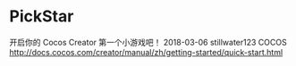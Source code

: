 # PickStar
开启你的 Cocos Creator 第一个小游戏吧！
2018-03-06 stillwater123 COCOS
http://docs.cocos.com/creator/manual/zh/getting-started/quick-start.html
